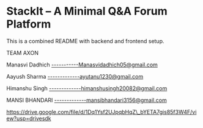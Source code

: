 # StackIt – A Minimal Q\&A Forum Platform

This is a combined README with backend and frontend setup.



TEAM AXON



Manasvi Dadhich -----------Manasvidadhich05@gmail.com

Aayush Sharma -------------ayutanu1230@gmail.com

Himanshu Singh -------------himanshusingh20082@gmail.com

MANSI BHANDARI -------------mansibhandari3156@gmail.com


https://drive.google.com/file/d/1Dq1Ysf2UJpqbHqZ\_bYETA7gis85f3W4F/view?usp=drivesdk




